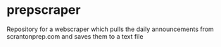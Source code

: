 # prepscraper
Repository for a webscraper which pulls the daily announcements from scrantonprep.com and saves them to a text file 
